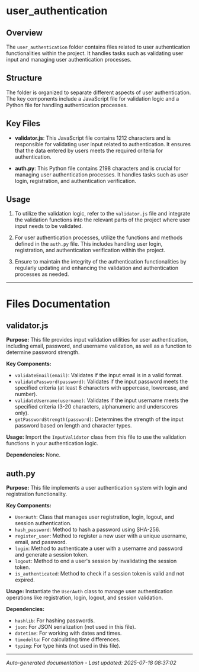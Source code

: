 # user_authentication

## Overview
The `user_authentication` folder contains files related to user authentication functionalities within the project. It handles tasks such as validating user input and managing user authentication processes.

## Structure
The folder is organized to separate different aspects of user authentication. The key components include a JavaScript file for validation logic and a Python file for handling authentication processes.

## Key Files
- **validator.js**: This JavaScript file contains 1212 characters and is responsible for validating user input related to authentication. It ensures that the data entered by users meets the required criteria for authentication.
  
- **auth.py**: This Python file contains 2198 characters and is crucial for managing user authentication processes. It handles tasks such as user login, registration, and authentication verification.

## Usage
1. To utilize the validation logic, refer to the `validator.js` file and integrate the validation functions into the relevant parts of the project where user input needs to be validated.
  
2. For user authentication processes, utilize the functions and methods defined in the `auth.py` file. This includes handling user login, registration, and authentication verification within the project.

3. Ensure to maintain the integrity of the authentication functionalities by regularly updating and enhancing the validation and authentication processes as needed.

---

# Files Documentation

## validator.js

**Purpose:** This file provides input validation utilities for user authentication, including email, password, and username validation, as well as a function to determine password strength.

**Key Components:**
- `validateEmail(email)`: Validates if the input email is in a valid format.
- `validatePassword(password)`: Validates if the input password meets the specified criteria (at least 8 characters with uppercase, lowercase, and number).
- `validateUsername(username)`: Validates if the input username meets the specified criteria (3-20 characters, alphanumeric and underscores only).
- `getPasswordStrength(password)`: Determines the strength of the input password based on length and character types.

**Usage:** Import the `InputValidator` class from this file to use the validation functions in your authentication logic.

**Dependencies:** None.

## auth.py

**Purpose:** This file implements a user authentication system with login and registration functionality.

**Key Components:**
- `UserAuth`: Class that manages user registration, login, logout, and session authentication.
- `hash_password`: Method to hash a password using SHA-256.
- `register_user`: Method to register a new user with a unique username, email, and password.
- `login`: Method to authenticate a user with a username and password and generate a session token.
- `logout`: Method to end a user's session by invalidating the session token.
- `is_authenticated`: Method to check if a session token is valid and not expired.

**Usage:** Instantiate the `UserAuth` class to manage user authentication operations like registration, login, logout, and session validation.

**Dependencies:** 
- `hashlib`: For hashing passwords.
- `json`: For JSON serialization (not used in this file).
- `datetime`: For working with dates and times.
- `timedelta`: For calculating time differences.
- `typing`: For type hints (not used in this file).

---
*Auto-generated documentation - Last updated: 2025-07-18 08:37:02*
